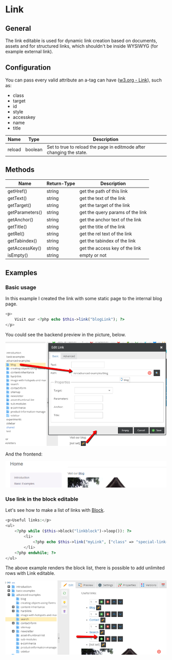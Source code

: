 # Link

## General 

The link editable is used for dynamic link creation based on documents, 
assets and for structured links, which shouldn't be inside WYSIWYG (for example external link).

## Configuration

You can pass every valid attribute an a-tag can have ([w3.org - Link](http://www.w3.org/TR/html401/struct/links.html#h-12.2)), such as:

* class
* target
* id
* style
* accesskey
* name
* title

| Name   | Type     | Description                                                             |
|--------|----------|-------------------------------------------------------------------------|
| reload | boolean  | Set to true to reload the page in editmode after changing the state.    |

## Methods

| Name            | Return-Type | Description                      |
|-----------------|-------------|----------------------------------|
| getHref()       | string      | get the path of this link        |
| getText()       | string      | get the text of the link         |
| getTarget()     | string      | get the target of the link       |
| getParameters() | string      | get the query params of the link |
| getAnchor()     | string      | get the anchor text of the link  |
| getTitle()      | string      | get the title of the link        |
| getRel()        | string      | get the rel text of the link     |
| getTabindex()   | string      | get the tabindex of the link     |
| getAccessKey()  | string      | get the access key of the link   |
| isEmpty()       | string      | empty or not                     |

## Examples

### Basic usage

In this example I created the link with some static page to the internal blog page.

```php
<p>
    Visit our <?php echo $this->link("blogLink"); ?>
</p>
```

You could see the backend preview in the picture, below.

![Link editable - adminitration panel](../../img/editables_link_backend_preview.png)

And the frontend:

![Link editable - frontend](../../img/editables_link_frontend_preview.png)



### Use link in the block editable

Let's see how to make a list of links with [Block](./06_Block.md).

```php
<p>Useful links:</p>
<ul>
    <?php while ($this->block("linkblock")->loop()): ?>
        <li>
            <?php echo $this->link("myLink", ["class" => "special-link-class"]); ?>
        </li>
    <?php endwhile; ?>
</ul>
```

The above example renders the block list, there is possible to add unlimited rows with Link editable.

![The links list in the backend](../../img/editables_link_inside_block.png)





